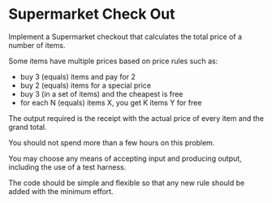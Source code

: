 # Supermarket Check Out

Implement a Supermarket checkout that calculates the total price of a number of items.
 
Some items have multiple prices based on price rules such as:
- buy 3 (equals) items and pay for 2
- buy 2 (equals) items for a special price
- buy 3 (in a set of items) and the cheapest is free
- for each N (equals) items X, you get K items Y for free
 
The output required is the receipt with the actual price of every item and the grand total.
 
You should not spend more than a few hours on this problem.
 
You may choose any means of accepting input and producing output, including the use of a test harness.
 
The code should be simple and flexible so that any new rule should be added with the minimum effort.
